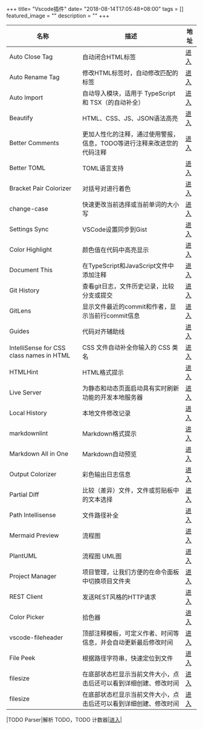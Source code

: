 +++
title= "Vscode插件"
date= "2018-08-14T17:05:48+08:00"
tags = []
featured_image = ""
description = ""
+++

|名称             |描述             |地址             |
|-----------------|-----------------|-----------------|
|Auto Close Tag|自动闭合HTML标签|[进入](https://marketplace.visualstudio.com/items?itemName=formulahendry.auto-close-tag)|
|Auto Rename Tag|修改HTML标签时，自动修改匹配的标签|[进入](https://marketplace.visualstudio.com/items?itemName=formulahendry.auto-rename-tag)|
|Auto Import|自动导入模块，适用于 TypeScript 和 TSX（的自动补全）|[进入](https://marketplace.visualstudio.com/items?itemName=steoates.autoimport)|
|Beautify|HTML、CSS、JS、JSON语法高亮|[进入](https://marketplace.visualstudio.com/items?itemName=HookyQR.beautify)|
|Better Comments|更加人性化的注释，通过使用警报，信息，TODO等进行注释来改进您的代码注释|[进入](https://marketplace.visualstudio.com/items?itemName=aaron-bond.better-comments)|
|Better TOML|TOML语言支持|[进入](https://marketplace.visualstudio.com/items?itemName=bungcip.better-toml)|
|Bracket Pair Colorizer|对括号对进行着色|[进入](https://marketplace.visualstudio.com/items?itemName=CoenraadS.bracket-pair-colorizer)|
|change-case|快速更改当前选择或当前单词的大小写|[进入](https://marketplace.visualstudio.com/items?itemName=wmaurer.change-case)|
|Settings Sync|VSCode设置同步到Gist|[进入](https://marketplace.visualstudio.com/items?itemName=Shan.code-settings-sync)|
|Color Highlight|颜色值在代码中高亮显示|[进入](https://marketplace.visualstudio.com/items?itemName=naumovs.color-highlight)|
|Document This|在TypeScript和JavaScript文件中添加注释|[进入](https://marketplace.visualstudio.com/items?itemName=joelday.docthis)|
|Git History|查看git日志，文件历史记录，比较分支或提交|[进入](https://marketplace.visualstudio.com/items?itemName=donjayamanne.githistory)|
|GitLens|显示文件最近的commit和作者，显示当前行commit信息|[进入](https://marketplace.visualstudio.com/items?itemName=eamodio.gitlens)|
|Guides|代码对齐辅助线|[进入](https://marketplace.visualstudio.com/items?itemName=spywhere.guides)|
|IntelliSense for CSS class names in HTML|CSS 文件自动补全你输入的 CSS 类名|[进入](https://marketplace.visualstudio.com/items?itemName=Zignd.html-css-class-completion)|
|HTMLHint|HTML格式提示|[进入](https://marketplace.visualstudio.com/items?itemName=mkaufman.HTMLHint)|
|Live Server|为静态和动态页面启动具有实时刷新功能的开发本地服务器|[进入](https://marketplace.visualstudio.com/items?itemName=ritwickdey.LiveServer)|
|Local History|本地文件修改记录|[进入](https://marketplace.visualstudio.com/items?itemName=xyz.local-history)|
|markdownlint|Markdown格式提示|[进入](https://marketplace.visualstudio.com/items?itemName=DavidAnson.vscode-markdownlint)|
|Markdown All in One|Markdown自动预览|[进入](https://marketplace.visualstudio.com/items?itemName=yzhang.markdown-all-in-one)|
|Output Colorizer|彩色输出日志信息|[进入](https://marketplace.visualstudio.com/items?itemName=IBM.output-colorizer)|
|Partial Diff|比较（差异）文件，文件或剪贴板中的文本选择|[进入](https://marketplace.visualstudio.com/items?itemName=ryu1kn.partial-diff)|
|Path Intellisense|文件路径补全|[进入](https://marketplace.visualstudio.com/items?itemName=christian-kohler.path-intellisense)|
|Mermaid Preview|流程图|[进入](https://marketplace.visualstudio.com/items?itemName=vstirbu.vscode-mermaid-preview)|
|PlantUML|流程图 UML图|[进入](https://marketplace.visualstudio.com/items?itemName=jebbs.plantuml)|
|Project Manager|项目管理，让我们方便的在命令面板中切换项目文件夹|[进入](https://marketplace.visualstudio.com/items?itemName=alefragnani.project-manager)|
|REST Client|发送REST风格的HTTP请求|[进入](https://marketplace.visualstudio.com/items?itemName=humao.rest-client)|
|Color Picker|拾色器|[进入](https://marketplace.visualstudio.com/items?itemName=anseki.vscode-color)|
|vscode-fileheader|顶部注释模板，可定义作者、时间等信息，并会自动更新最后修改时间|[进入](https://marketplace.visualstudio.com/items?itemName=mikey.vscode-fileheader)|
|File Peek|根据路径字符串，快速定位到文件|[进入](https://marketplace.visualstudio.com/items?itemName=abierbaum.vscode-file-peek)|
|filesize|在底部状态栏显示当前文件大小，点击后还可以看到详细创建、修改时间|[进入](https://marketplace.visualstudio.com/items?itemName=mkxml.vscode-filesize)|
|filesize|在底部状态栏显示当前文件大小，点击后还可以看到详细创建、修改时间|[进入](https://marketplace.visualstudio.com/items?itemName=mkxml.vscode-filesize)|








|TODO Parser|解析 TODO，TODO 计数器|[进入](https://marketplace.visualstudio.com/items?itemName=minhthai.vscode-todo-parser)|

